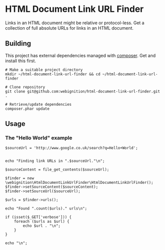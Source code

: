 HTML Document Link URL Finder
=============================

Links in an HTML document might be relative or protocol-less. Get a collection of full absolute URLs for links in an HTML document.

Building
--------

This project has external dependencies managed with [composer][1]. Get and install this first.

    # Make a suitable project directory
    mkdir ~/html-document-link-url-finder && cd ~/html-document-link-url-finder

    # Clone repository
    git clone git@github.com:webignition/html-document-link-url-finder.git .

    # Retrieve/update dependencies
    composer.phar update

Usage
-----

### The "Hello World" example

    $sourceUrl = 'http://www.google.co.uk/search?q=Hello+World';


    echo "Finding link URLs in ".$sourceUrl."\n";

    $sourceContent = file_get_contents($sourceUrl);

    $finder = new \webignition\HtmlDocumentLinkUrlFinder\HtmlDocumentLinkUrlFinder();
    $finder->setSourceContent($sourceContent);
    $finder->setSourceUrl($sourceUrl);

    $urls = $finder->urls();

    echo "Found ".count($urls)." urls\n";

    if (isset($_GET['verbose'])) {
        foreach ($urls as $url) {
            echo $url . "\n";
        }
    }

    echo "\n";


[1]: http://getcomposer.org/